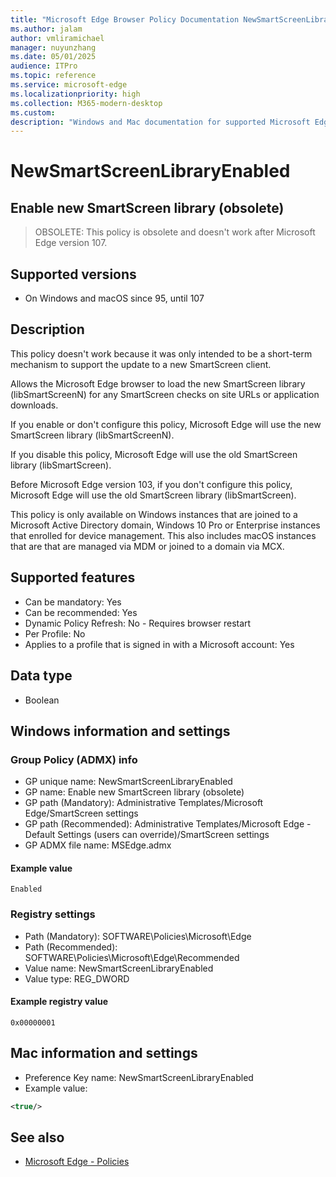```yaml
---
title: "Microsoft Edge Browser Policy Documentation NewSmartScreenLibraryEnabled"
ms.author: jalam
author: vmliramichael
manager: nuyunzhang
ms.date: 05/01/2025
audience: ITPro
ms.topic: reference
ms.service: microsoft-edge
ms.localizationpriority: high
ms.collection: M365-modern-desktop
ms.custom:
description: "Windows and Mac documentation for supported Microsoft Edge Browser policy: Enable new SmartScreen library (obsolete)"
---
```


<!--THIS FILE IS AUTOMATICALLY GENERATED. MANUAL CHANGES WILL BE OVERWRITTEN.-->
<!--Please contact the Microsoft Edge Manageability team with any questions.-->

# NewSmartScreenLibraryEnabled

## Enable new SmartScreen library (obsolete)
> OBSOLETE: This policy is obsolete and doesn't work after Microsoft Edge version 107.

## Supported versions

- On Windows and macOS since 95, until 107

## Description

This policy doesn't work because it was only intended to be a short-term mechanism to support the update to a new SmartScreen client.

Allows the Microsoft Edge browser to load the new SmartScreen library (libSmartScreenN) for any SmartScreen checks on site URLs or application downloads.

If you enable or don't configure this policy, Microsoft Edge will use the new SmartScreen library (libSmartScreenN).

If you disable this policy, Microsoft Edge will use the old SmartScreen library (libSmartScreen).

Before Microsoft Edge version 103, if you don't configure this policy, Microsoft Edge will use the old SmartScreen library (libSmartScreen).

This policy is only available on Windows instances that are joined to a Microsoft Active Directory domain, Windows 10 Pro or Enterprise instances that enrolled for device management.
This also includes macOS instances that are that are managed via MDM or joined to a domain via MCX.

## Supported features

- Can be mandatory: Yes
- Can be recommended: Yes
- Dynamic Policy Refresh: No - Requires browser restart
- Per Profile: No
- Applies to a profile that is signed in with a Microsoft account: Yes

## Data type

- Boolean

## Windows information and settings

### Group Policy (ADMX) info

- GP unique name: NewSmartScreenLibraryEnabled
- GP name: Enable new SmartScreen library (obsolete)
- GP path (Mandatory): Administrative Templates/Microsoft Edge/SmartScreen settings
- GP path (Recommended): Administrative Templates/Microsoft Edge - Default Settings (users can override)/SmartScreen settings
- GP ADMX file name: MSEdge.admx

#### Example value

```
Enabled
```

### Registry settings

- Path (Mandatory): SOFTWARE\Policies\Microsoft\Edge
- Path (Recommended): SOFTWARE\Policies\Microsoft\Edge\Recommended
- Value name: NewSmartScreenLibraryEnabled
- Value type: REG_DWORD

#### Example registry value

```
0x00000001
```


## Mac information and settings

- Preference Key name: NewSmartScreenLibraryEnabled
- Example value:

```xml
<true/>
```

## See also
- [Microsoft Edge - Policies](../microsoft-edge-policies.md)
